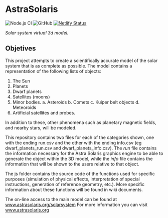 # AstraSolaris
![Node.js CI](https://github.com/SEscobedo/AstraSolaris/workflows/Node.js%20CI/badge.svg)
![GitHub](https://img.shields.io/github/license/SEscobedo/AstraSolaris)
[![Netlify Status](https://api.netlify.com/api/v1/badges/fb766ed0-27e1-4c4e-82bf-a0fd455113a6/deploy-status)](https://app.netlify.com/sites/astrasolaris/deploys)

_Solar system virtual 3d model._

## Objetives
This project attempts to create a scientifically accurate model of the solar system that is as complete as possible.
The model contains a representation of the following lists of objects:

1. The Sun
2. Planets
3. Dwarf planets
3. Satellites (moons)
4. Minor bodies.
  a. Asteroids
  b. Comets
  c. Kuiper belt objects
  d. Meteoroids
5. Artificial satellites and probes.

In addition to these, other phenomena such as planetary magnetic fields, and nearby stars, will be modeled.

This repository contains two files for each of the categories shown, one with the ending run.csv and the other with the ending info.csv (eg dwarf_planets_run.csv and dwarf_planets_info.csv). The _run_ file contains the information necessary for the Astra Solaris graphics engine to be able to generate the object within the 3D model, while the _info_ file contains the information that will be shown to the users relative to that object.

The js folder contains the source code of the functions used for specific purposes (simulation of physical effects, interpretation of special instructions, generation of reference geometry, etc.). More specific information about these functions will be found in wiki documents.

The on-line access to the main model can be found at www.astrasolaris.org/solarsystem
For more information you can visit www.astrasolaris.org



